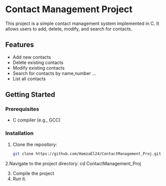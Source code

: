 # Contact Management Project

This project is a simple contact management system implemented in C. It allows users to add, delete, modify, and search for contacts.

## Features

- Add new contacts
- Delete existing contacts
- Modify existing contacts
- Search for contacts by name,number ...
- List all contacts

## Getting Started

### Prerequisites

- C compiler (e.g., GCC)

### Installation

1. Clone the repository:
   ```sh
   git clone https://github.com/HamzaEl24/ContactManagement_Proj.git
   
2.Navigate to the project directory:
  cd ContactManagement_Proj
  
3. Compile the project
4. Run it.


